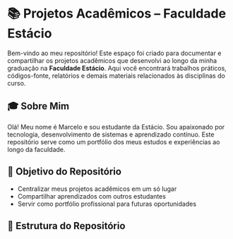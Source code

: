 # 📚 Projetos Acadêmicos – Faculdade Estácio

Bem-vindo ao meu repositório! Este espaço foi criado para documentar e compartilhar os projetos acadêmicos que desenvolvi ao longo da minha graduação na **Faculdade Estácio**. Aqui você encontrará trabalhos práticos, códigos-fonte, relatórios e demais materiais relacionados às disciplinas do curso.

## 🎓 Sobre Mim

Olá! Meu nome é Marcelo e sou estudante da Estácio. Sou apaixonado por tecnologia, desenvolvimento de sistemas e aprendizado contínuo. Este repositório serve como um portfólio dos meus estudos e experiências ao longo da faculdade.

## 💼 Objetivo do Repositório

- Centralizar meus projetos acadêmicos em um só lugar
- Compartilhar aprendizados com outros estudantes
- Servir como portfólio profissional para futuras oportunidades

## 📁 Estrutura do Repositório

